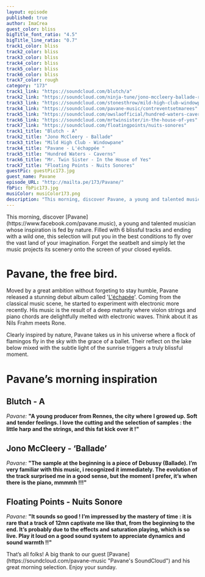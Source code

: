 ```yaml
---
layout: episode
published: true
author: ImaCrea
guest_color: bliss
bigTitle_font_ratio: "4.5"
bigTitle_line_ratio: "0.7"
track1_color: bliss
track2_color: bliss
track3_color: bliss
track4_color: bliss
track5_color: bliss
track6_color: bliss
track7_color: rough
category: "173"
track1_link: "https://soundcloud.com/blutch/a"
track2_link: "https://soundcloud.com/ninja-tune/jono-mccleery-ballade-radio-1"
track3_link: "https://soundcloud.com/stonesthrow/mild-high-club-windowpane"
track4_link: "https://soundcloud.com/pavane-music/contreventsetmarees"
track5_link: "https://soundcloud.com/owslaofficial/hundred-waters-caverns-hype"
track6_link: "https://soundcloud.com/mrtwinsister/in-the-house-of-yes"
track7_link: "https://soundcloud.com/floatingpoints/nuits-sonores"
track1_title: "Blutch - A"
track2_title: "Jono McCleery - Ballade"
track3_title: "Mild High Club - Windowpane"
track4_title: "Pavane - L'échappée "
track5_title: "Hundred Waters - Caverns"
track6_title: "Mr. Twin Sister - In the House of Yes"
track7_title: "Floating Points - Nuits Sonores"
guestPic: guestPic173.jpg
guest_name: Pavane
episode_URL: "http://mailta.pe/173/Pavane/"
fbPic: fbPic173.jpg
musiColor: musiColor173.png
description: "This morning, discover Pavane, a young and talented musician whose inspiration is fed by nature. Filled with 6 blissful tracks and ending with a wild one, this selection will put you in the best conditions to fly over the vast land of your imagination. Forget the seatbelt and simply let the music projects its scenery onto the screen of your closed eyelids."
---
```


<p id="introduction">This morning, discover [Pavane](https://www.facebook.com/pavane.music), a young and talented musician whose inspiration is fed by nature. Filled with 6 blissful tracks and ending with a wild one, this selection will put you in the best conditions to fly over the vast land of your imagination. Forget the seatbelt and simply let the music projects its scenery onto the screen of your closed eyelids.</p>

# Pavane, the free bird.

Moved by a great ambition without forgeting to stay humble, Pavane released a stunning debut album called '[L'échapée](https://eumolpe.bandcamp.com/album/l-chapp-e)'. Coming from the classical music scene, he started to experiment with electronic more recently. His music is the result of a deep maturity where violon strings and piano chords are delightfully melted with electronic waves. Think about it as Nils Frahm meets Rone. 

Clearly inspired by nature, Pavane takes us in his universe where a flock of flamingos fly in the sky with the grace of a ballet. Their reflect on the lake below mixed with the subtle light of the sunrise triggers a truly blissful moment.

# Pavane’s morning inspiration
 
## Blutch - A
_Pavane:_ **"**A young producer from Rennes, the city where I growed up. Soft and tender feelings. I love the cutting and the selection of samples : the little harp and the strings, and this fat kick over it !**"**
 
## Jono McCleery - ‘Ballade’
_Pavane:_ **"**The sample at the beginning is a piece of Debussy (Ballade). I’m very familiar with this music, i recognized it immediately. The evolution of the track surprised me in a good sense, but the moment I prefer, it’s when there is the piano, mmmmh !!!**"**
 
## Floating Points - Nuits Sonore
_Pavane:_ **"**It sounds so good ! I’m impressed by the mastery of time : it is rare that a track of 12mn captivate me like that, from the beginning to the end. It’s probably due to the effects and saturation playing, which is so live. Play it loud on a good sound system to appreciate dynamics and sound warmth !!**"** 
 
<p id="outroduction">
That’s all folks! A big thank to our guest [Pavane](https://soundcloud.com/pavane-music "Pavane's SoundCloud") and his great morning selection. Enjoy your sunday.
</p>